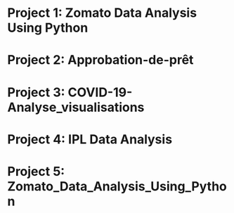 # Project 1: Zomato Data Analysis Using Python

# Project 2: Approbation-de-prêt

# Project 3: COVID-19-Analyse_visualisations

# Project 4: IPL Data Analysis

# Project 5: Zomato_Data_Analysis_Using_Python
